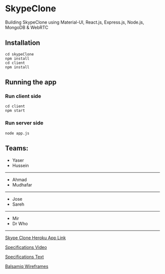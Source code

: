 # SkypeClone
Building SkypeClone using Material-UI, React.js, Express.js, Node.js, MongoDB &amp; WebRTC

## Installation 

```git clone aaaaaaaa
cd skypeClone
npm install
cd client
npm install
```
## Running the app
### Run client side
```cd skypeClone
cd client
npm start
```
### Run server side
```cd skypeClone
node app.js
```
## Teams:
- Yaser
- Hussein
---
- Ahmad
- Mudhafar
---
- Jose
- Sareh
---
- Mir
- Dr Who
---

[Skype Clone Heroku App Link](https://skypeclone.herokuapp.com)

[Specifications Video](https://www.youtube.com/watch?v=veXSDyUSEhU&t=120s)

[Specifications Text](https://docs.google.com/document/d/1OKEbxG-_T5YPyowL-Aj-ObFq34ijqBRq7_JPOJXZqkA/edit?usp=sharing)

[Balsamiq Wireframes](https://balsamiq.cloud/ssflf/p94t/r3C88)
